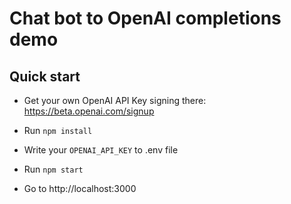 # Chat bot to OpenAI completions demo

## Quick start

* Get your own OpenAI API Key signing there: https://beta.openai.com/signup

* Run `npm install`

* Write your `OPENAI_API_KEY` to .env file

* Run `npm start`

* Go to http://localhost:3000